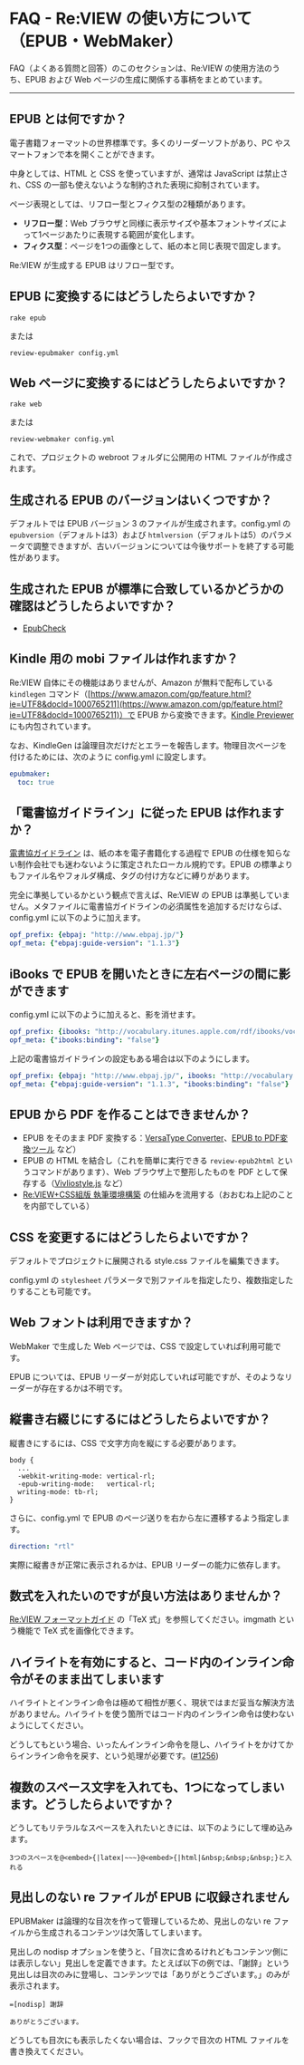 # FAQ - Re:VIEW の使い方について（EPUB・WebMaker）

FAQ（よくある質問と回答）のこのセクションは、Re:VIEW の使用方法のうち、EPUB および Web ページの生成に関係する事柄をまとめています。

----

## EPUB とは何ですか？

電子書籍フォーマットの世界標準です。多くのリーダーソフトがあり、PC やスマートフォンで本を開くことができます。

中身としては、HTML と CSS を使っていますが、通常は JavaScript は禁止され、CSS の一部も使えないような制約された表現に抑制されています。

ページ表現としては、リフロー型とフィクス型の2種類があります。

- **リフロー型**：Web ブラウザと同様に表示サイズや基本フォントサイズによって1ページあたりに表現する範囲が変化します。
- **フィクス型**：ページを1つの画像として、紙の本と同じ表現で固定します。

Re:VIEW が生成する EPUB はリフロー型です。

## EPUB に変換するにはどうしたらよいですか？

```
rake epub
```

または

```
review-epubmaker config.yml
```

## Web ページに変換するにはどうしたらよいですか？

```
rake web
```

または

```
review-webmaker config.yml
```

これで、プロジェクトの webroot フォルダに公開用の HTML ファイルが作成されます。

## 生成される EPUB のバージョンはいくつですか？

デフォルトでは EPUB バージョン 3 のファイルが生成されます。config.yml の `epubversion`（デフォルトは3）および `htmlversion`（デフォルトは5）のパラメータで調整できますが、古いバージョンについては今後サポートを終了する可能性があります。

## 生成された EPUB が標準に合致しているかどうかの確認はどうしたらよいですか？

- [EpubCheck](https://github.com/w3c/epubcheck/releases)

## Kindle 用の mobi ファイルは作れますか？

Re:VIEW 自体にその機能はありませんが、Amazon が無料で配布している `kindlegen` コマンド（[https://www.amazon.com/gp/feature.html?ie=UTF8&docId=1000765211](https://www.amazon.com/gp/feature.html?ie=UTF8&docId=1000765211)）で EPUB から変換できます。[Kindle Previewer](https://kdp.amazon.co.jp/ja_JP/help/topic/G202131170) にも内包されています。

なお、KindleGen は論理目次だけだとエラーを報告します。物理目次ページを付けるためには、次のように config.yml に設定します。

```yaml
epubmaker:
  toc: true
```

## 「電書協ガイドライン」に従った EPUB は作れますか？

[電書協ガイドライン](http://ebpaj.jp/counsel/guide) は、紙の本を電子書籍化する過程で EPUB の仕様を知らない制作会社でも迷わないように策定されたローカル規約です。EPUB の標準よりもファイル名やフォルダ構成、タグの付け方などに縛りがあります。

完全に準拠しているかという観点で言えば、Re:VIEW の EPUB は準拠していません。メタファイルに電書協ガイドラインの必須属性を追加するだけならば、config.yml に以下のように加えます。

```yaml
opf_prefix: {ebpaj: "http://www.ebpaj.jp/"}
opf_meta: {"ebpaj:guide-version": "1.1.3"}
```

##  iBooks で EPUB を開いたときに左右ページの間に影ができます

config.yml に以下のように加えると、影を消せます。

```yaml
opf_prefix: {ibooks: "http://vocabulary.itunes.apple.com/rdf/ibooks/vocabulary-extensions-1.0/"}
opf_meta: {"ibooks:binding": "false"}
```

上記の電書協ガイドラインの設定もある場合は以下のようにします。

```yaml
opf_prefix: {ebpaj: "http://www.ebpaj.jp/", ibooks: "http://vocabulary.itunes.apple.com/rdf/ibooks/vocabulary-extensions-1.0/"}
opf_meta: {"ebpaj:guide-version": "1.1.3", "ibooks:binding": "false"}
```

## EPUB から PDF を作ることはできませんか？

- EPUB をそのまま PDF 変換する：[VersaType Converter](https://trim-marks.com/ja/)、[EPUB to PDF変換ツール](https://www.antenna.co.jp/epub/epubtopdf.html) など）
- EPUB の HTML を結合し（これを簡単に実行できる `review-epub2html` というコマンドがあります）、Web ブラウザ上で整形したものを PDF として保存する（[Vivliostyle.js](https://vivliostyle.org/) など）
- [Re:VIEW+CSS組版 執筆環境構築](https://github.com/at-grandpa/review-and-css-typesetting) の仕組みを流用する（おおむね上記のことを内部でしている）

## CSS を変更するにはどうしたらよいですか？

デフォルトでプロジェクトに展開される style.css ファイルを編集できます。

config.yml の `stylesheet` パラメータで別ファイルを指定したり、複数指定したりすることも可能です。

## Web フォントは利用できますか？

WebMaker で生成した Web ページでは、CSS で設定していれば利用可能です。

EPUB については、EPUB リーダーが対応していれば可能ですが、そのようなリーダーが存在するかは不明です。

## 縦書き右綴じにするにはどうしたらよいですか？

縦書きにするには、CSS で文字方向を縦にする必要があります。

```
body {
  ...
  -webkit-writing-mode: vertical-rl;
  -epub-writing-mode:   vertical-rl;
  writing-mode: tb-rl;
}
```

さらに、config.yml で EPUB のページ送りを右から左に遷移するよう指定します。

```yaml
direction: "rtl"
```

実際に縦書きが正常に表示されるかは、EPUB リーダーの能力に依存します。

## 数式を入れたいのですが良い方法はありませんか？

[Re:VIEW フォーマットガイド](https://github.com/kmuto/review/blob/master/doc/format.ja.md) の「TeX 式」を参照してください。imgmath という機能で TeX 式を画像化できます。

## ハイライトを有効にすると、コード内のインライン命令がそのまま出てしまいます

ハイライトとインライン命令は極めて相性が悪く、現状ではまだ妥当な解決方法がありません。ハイライトを使う箇所ではコード内のインライン命令は使わないようにしてください。

どうしてもという場合、いったんインライン命令を隠し、ハイライトをかけてからインライン命令を戻す、という処理が必要です。([#1256](https://github.com/kmuto/review/pull/1256))

## 複数のスペース文字を入れても、1つになってしまいます。どうしたらよいですか？

どうしてもリテラルなスペースを入れたいときには、以下のようにして埋め込みます。

```
3つのスペースを@<embed>{|latex|~~~}@<embed>{|html|&nbsp;&nbsp;&nbsp;}と入れる
```

## 見出しのない re ファイルが EPUB に収録されません

EPUBMaker は論理的な目次を作って管理しているため、見出しのない re ファイルから生成されるコンテンツは欠落してしまいます。

見出しの nodisp オプションを使うと、「目次に含めるけれどもコンテンツ側には表示しない」見出しを定義できます。たとえば以下の例では、「謝辞」という見出しは目次のみに登場し、コンテンツでは「ありがとうございます。」のみが表示されます。

```
=[nodisp] 謝辞

ありがとうございます。
```

どうしても目次にも表示したくない場合は、フックで目次の HTML ファイルを書き換えてください。
